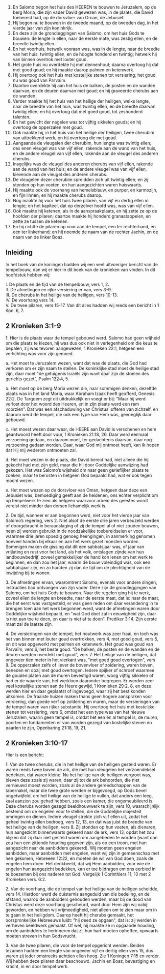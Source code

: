 1. En Salomo begon het huis des HEEREN te bouwen te Jeruzalem, op de berg Moria, die zijn vader David gewezen was, in de plaats, die David toebereid had, op de dorsvloer van Ornan, de Jebusiet. 
2. Hij begon nu te bouwen in de tweede maand, op de tweeden dag, in het vierde jaar van zijn koninkrijk. 
3. En deze zijn de grondleggingen van Salomo, om het huis Gods te bouwen: de lengte in ellen, naar de eerste mate, was zestig ellen, en de breedte twintig ellen. 
4. En het voorhuis, hetwelk vooraan was, was in de lengte, naar de breedte van het huis, twintig ellen, en de hoogte honderd en twintig; hetwelk hij van binnen overtrok met louter goud. 
5. Het grote huis nu overdekte hij met dennenhout; daarna overtoog hij dat met goed goud; en hij maakte daarop palmen en ketenwerk. 
6. Hij overtoog ook het huis met kostelijke stenen tot versiering; het goud nu was goud van Parvaim. 
7. Daartoe overdekte hij aan het huis de balken, de posten en de wanden daarvan, en de deuren daarvan met goud; en hij graveerde cherubs aan de wanden. 
8. Verder maakte hij het huis van het heilige der heiligen, welks lengte, naar de breedte van het huis, was twintig ellen, en de breedte daarvan twintig ellen; en hij overtoog dat met goed goud, tot zeshonderd talenten. 
9. En het gewicht der nagelen was tot vijftig sikkelen gouds; en hij overtoog de opperzalen met goud. 
10. Ook maakte hij, in het huis van het heilige der heiligen, twee cherubim van uittrekkend werk, en hij overtoog die met goud. 
11. Aangaande de vleugelen der cherubim, hun lengte was twintig ellen; des enen vleugel was van vijf ellen, rakende aan de wand van het huis, en de andere vleugel van vijf ellen, rakende aan de vleugel des anderen cherubs. 
12. Insgelijks was de vleugel des anderen cherubs van vijf ellen, rakende aan de wand van het huis; en de andere vleugel was van vijf ellen, klevende aan de vleugel des anderen cherubs. 
13. De vleugelen dezer cherubim spreidden zich uit twintig ellen; en zij stonden op hun voeten, en hun aangezichten waren huiswaarts. 
14. Hij maakte ook de voorhang van hemelsblauw, en purper, en karmozijn, en fijn linnen; en hij maakte cherubs daarop. 
15. Nog maakte hij voor het huis twee pilaren, van vijf en dertig ellen in lengte; en het kapiteel, dat op derzelver hoofd was, was van vijf ellen. 
16. Ook maakte hij ketenen, als in de aanspraakplaats, en hij zette ze op de hoofden der pilaren; daartoe maakte hij honderd granaatappelen, en zette ze tussen de ketenen. 
17. En hij richtte de pilaren op voor aan de tempel, een ter rechterhand, en een ter linkerhand; en hij noemde de naam van de rechter Jachin, en de naam van de linker Boaz. 

## Inleiding

In het boek van de koningen hadden wij een veel uitvoeriger bericht van de tempelbouw, dan wij er hier in dit boek van de kronieken van vinden. In dit hoofdstuk hebben wij: 

I. De plaats en de tijd van de tempelbouw, vers 1, 2.  
II. De afmetingen en rijke versiering er van, vers 3-9.  
III. De cherubs in het heilige van de heiligen, vers 10-13.  
IV. De voorhang vers 14.  
V. De twee pilaren, vers 15-17. Van dit alles hadden wij reeds een bericht in 1 Kon. 6, 7.  

## 2 Kronieken 3:1-9 

1\. Hier is de plaats waar de tempel gebouwd werd. Salomo had geen vrijheid om die plaats te kiezen, hij was dus ook niet in verlegenheid om die keus te bepalen, zij was tevoren aangewezen, 1 Kronieken 22:1, hetgeen een verlichting was voor zijn gemoed.

a. Het moet te Jeruzalem wezen, want dat was de plaats, die God had verkoren om er zijn naam te stellen. De koninklijke stad moet de heilige stad zijn, daar moet "de getuigenis Israëls zijn want daar zijn de stoelen des gerichts gezet", Psalm 122:4, 5.

b. Het moet op de berg Moria wezen die, naar sommigen denken, dezelfde plaats was in het land Moria, waar Abraham Izaak heeft geofferd, Genesis 22:2. De Targoem zegt dit uitdrukkelijk en voegt er bij: "Maar hij werd verlost door het woord des Heeren, en in zijn plaats werd een ram voorzien". Dat was een afschaduwing van Christus’ offeren van zichzelf, en daarom werd de tempel, die ook een type van Hem was, gevoeglijk daar gebouwd.

c. Het moest wezen daar waar, de HEERE aan David is verschenen en hem geantwoord heeft door vuur, 1 Kronieken 21:18, 26. Daar werd eenmaal verzoening gedaan, en daarom moet, ter gedachtenis daarvan, daar nog verzoening gedaan worden. Daar, waar God mij ontmoet heeft, kan ik hopen dat Hij mij wederom ontmoeten zal.

d. Het moet wezen in de plaats, die David bereid had, niet alleen die hij gekocht had met zijn geld, maar die hij door Goddelijke aanwijzing had gekozen. Het was Salomo’s wijsheid om naar geen gerieflijker plaats te zoeken, maar te berusten in hetgeen God bepaald had, wat er ook tegen mocht wezen.

e. Het moet wezen op de dorsvloer van Oman, hetgeen daar deze een Jebusiet was, bemoediging geeft aan de heidenen, ons echter verplicht om op tempelwerk te zien als hetgeen waarvoor arbeid des geestes wordt vereist niet minder dan dorsen lichamelijk werk is.

2\. De tijd, wanneer er aan begonnen werd, niet voor het vierde jaar van Salomo’s regering, vers 2. Niet alsof de eerste drie jaren verbeuzeld werden of doorgebracht in beraadslaging of zij de tempel al of niet zouden bouwen, neen zij werden gebruikt in de noodzakelijke toebereidselen er voor, waarmee drie jaren spoedig genoeg heengingen, in aanmerking genomen hoeveel handen bij elkaar en aan het werk gezet moesten worden. Sommigen maken de gissing dat dit een sabbatsjaar was, of jaar van vrijlating en rust voor het land, als het volk, ontslagen zijnde van hun landbouwbedrijf, zoveel gemakkelijker de hand kon lenen om het werk te beginnen, en dan zou het jaar, waarin de bouw voleindigd was, ook een sabbatsjaar zijn, en zo hadden zij dan de tijd om de plechtigheid van de inwijding bij te wonen.

3\. De afmetingen ervan, waaromtrent Salomo, evenals voor andere dingen, instructies had ontvangen van zijn vader. Deze zijn de grondleggingen van Salomo, om het huis Gods te bouwen. Naar die regelen ging hij te werk, zoveel ellen de lengte en breedte, naar de eerste maat, dat is: naar de maat, die het eerst was vastgesteld, er was geen reden om daar verandering in te brengen toen aan het werk begonnen werd, want de afmetingen waren door Goddelijke wijsheid bepaald, en "wat God doet zal in eeuwigheid zijn, daar is niet aan toe te doen, en daar is niet af te doen", Prediker 3:14. Zijn eerste maat zal de laatste zijn.

4\. De versieringen van de tempel, het houtwerk was zeer fraai, en toch was het van binnen met louter goud overtrokken, vers 4, met goed goud, vers 5, en dit was opgewerkt met palmen en ketenwerk. Het goud was goud van Parvaïm, vers 6, het beste goud. "De balken, de posten en de wanden en de deuren werden overdekt met goud", vers 7. Het heilige van de heiligen, dat ongeveer tien meter in het vierkant was, "met goed goud overtogen", vers 8. 
De opperzalen zelfs of liever de bovenvloer of zoldering, waren boven, beneden en opzij met goud overtogen. Iedere spijker of schroef waarmee de gouden platen aan de muren bevestigd waren, woog vijftig sikkelen of had er de waarde van, het werkloon daaronder begrepen. 
Er werden zeer veel kostelijke stenen aan de Heere gewijd, 1 Kronieken 29:2, 8, en deze werden hier en daar geplaatst of ingevoegd, waar zij het best konden uitkomen. De fraaiste huizen maken thans geen hogere aanspraken voor versiering, dan goede verf op zoldering en muren, maar de versieringen van de tempel waren van rijker substantie. Hij overtoog het huis met kostelijke stenen tot versiering, vers 6, omdat het een type was van het nieuwe Jeruzalem, waarin geen tempel is, omdat het een en al tempel is, de muren, poorten en fondamenten er van worden gezegd van kostelijke stenen en paarlen te zijn, Openbaring 21:18, 19, 21. 

## 2 Kronieken 3:10-17 

Hier is een bericht: 

1\. Van de twee cherubs, die in het heilige van de heiligen gesteld waren. Er waren reeds twee boven de ark, die met hun vleugelen het verzoendeksel bedekten, dat waren kleine. Nu het heilige van de heiligen vergroot was, bleven deze zoals zij waren, daar zij tot de ark behoorden, die niet vernieuwd moest worden, zoals al de andere gereedschappen van de tabernakel, maar die twee grote werden er bijgevoegd, op Gods bevel ongetwijfeld, om het heilige van de heilige te vullen, dat anders een leeg, kaal aanzien zou gehad hebben, zoals een kamer, die ongemeubileerd is. Deze cherubs worden gezegd beeldhouwwerk te zijn, vers 10, waarschijnlijk bestemd om de engelen voor te stellen, die de Goddelijke majesteit omringen en dienen. Iedere vleugel strekte zich vijf ellen uit, zodat het geheel twintig ellen bedroeg, vers 12, 13, en dat was juist de breedte van het heilige van de heiligen, vers 8. Zij stonden op hun voeten, als dienaren, hun aangezicht binnenwaarts gekeerd naar de ark, vers 13, opdat het zou blijken dat zij daar niet gesteld waren om aangebeden te worden (want dan zou hun een zittende houding gegeven zijn, als op een troon, met hun aangezicht naar de aanbidders gekeerd). Wij moeten geen engelen aanbidden, maar aanbidden met engelen, want wij zijn in gemeenschap met hen gekomen, Hebreeën 12:22, en moeten de wil van God doen, zoals de engelen hem doen. Het denkbeeld, dat wij Hem aanbidden, voor wie de engelen hun aangezicht bedekken, kan er toe bijdragen om ons eerbied in te boezemen bij ons naderen tot God. Vergelijk 1 Corinthiers 11, 10 met 2 Kronieken vers. 6:2.

2\. Van de voorhang, die de tempel van het heilige van de heiligen scheidde, vers 14. Hierdoor werd de duisternis aangeduid van die bedeling, en de afstand, waarop de aanbidders gehouden werden, maar bij de dood van Christus werd deze voorhang gescheurd, want door Hem zijn wij nabij geworden, en hebben wij vrijmoedigheid, niet alleen om te zien maar om in te gaan in het heiligdom. Daarop heeft hij cherubs gemaakt, het oorspronkelijke Hebreeuws luidt: "hij deed ze opgaan", dat is: zij werden in verheven beeldwerk gemaakt. Of wel, hij maakte ze in opgaande houding, om de aanbidders te herinneren dat zij hun hart moeten opheffen, opwaarts moeten streven in hun Godsvrucht.

3\. Van de twee pilaren, die voor de tempel opgericht werden. Beiden tezamen hadden een lengte van ongeveer vijf en dertig ellen vers 15, dus waren zij ieder omstreeks achttien ellen hoog. Zie 1 Koningen 7:15 en verder. Wij hebben deze pilaren daar beschouwd. Jachin en Boaz, bevestiging en kracht, in en door tempel werk. 

 
